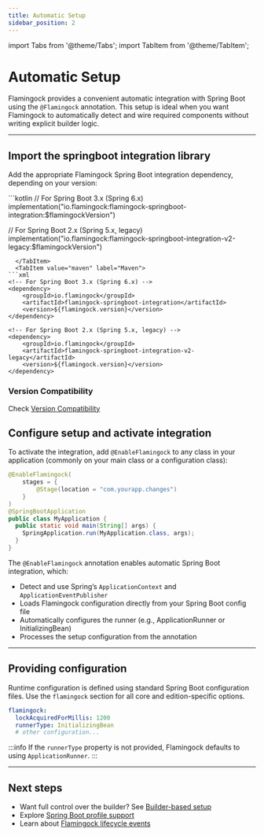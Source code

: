 ```yaml
---
title: Automatic Setup
sidebar_position: 2
---
```

import Tabs from '@theme/Tabs';
import TabItem from '@theme/TabItem';

# Automatic Setup

Flamingock provides a convenient automatic integration with Spring Boot using the `@Flamingock` annotation. This setup is ideal when you want Flamingock to automatically detect and wire required components without writing explicit builder logic.

---

## Import the springboot integration library

Add the appropriate Flamingock Spring Boot integration dependency, depending on your version:

<Tabs groupId="gradle_maven">
  <TabItem value="gradle" label="Gradle">
```kotlin
// For Spring Boot 3.x (Spring 6.x)
implementation("io.flamingock:flamingock-springboot-integration:$flamingockVersion")

// For Spring Boot 2.x (Spring 5.x, legacy)
implementation("io.flamingock:flamingock-springboot-integration-v2-legacy:$flamingockVersion")
```
  </TabItem>
  <TabItem value="maven" label="Maven">
```xml
<!-- For Spring Boot 3.x (Spring 6.x) -->
<dependency>
    <groupId>io.flamingock</groupId>
    <artifactId>flamingock-springboot-integration</artifactId>
    <version>${flamingock.version}</version>
</dependency>

<!-- For Spring Boot 2.x (Spring 5.x, legacy) -->
<dependency>
    <groupId>io.flamingock</groupId>
    <artifactId>flamingock-springboot-integration-v2-legacy</artifactId>
    <version>${flamingock.version}</version>
</dependency>
```
  </TabItem>
</Tabs>

### Version Compatibility

Check [Version Compatibility](introduction.md#version-compatibility)

## Configure setup and activate integration

To activate the integration, add `@EnableFlamingock` to any class in your application (commonly on your main class or a configuration class):

```java
@EnableFlamingock(
    stages = {
        @Stage(location = "com.yourapp.changes")
    }
)
@SpringBootApplication
public class MyApplication {
  public static void main(String[] args) {
    SpringApplication.run(MyApplication.class, args);
  }
}
```

The `@EnableFlamingock` annotation enables automatic Spring Boot integration, which:

- Detect and use Spring’s `ApplicationContext` and `ApplicationEventPublisher`
- Loads Flamingock configuration directly from your Spring Boot config file
- Automatically configures the runner (e.g., ApplicationRunner or InitializingBean)
- Processes the setup configuration from the annotation

---

## Providing configuration

Runtime configuration is defined using standard Spring Boot configuration files. Use the `flamingock` section for all core and edition-specific options.

```yaml
flamingock:
  lockAcquiredForMillis: 1200
  runnerType: InitializingBean
  # other configuration...
```

:::info
If the `runnerType` property is not provided, Flamingock defaults to using `ApplicationRunner`.
:::

---

## Next steps

- Want full control over the builder? See [Builder-based setup](builder-based-setup.md)
- Explore [Spring Boot profile support](profiles.md)
- Learn about [Flamingock lifecycle events](../../flamingock-library-config/events.md)

